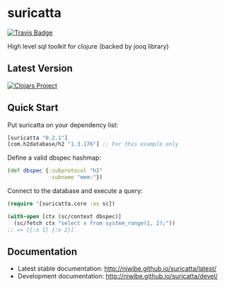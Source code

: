 # suricatta

[![Travis Badge](https://img.shields.io/travis/niwibe/suricatta.svg?style=flat)](https://travis-ci.org/niwibe/suricatta "Travis Badge")

High level sql toolkit for clojure (backed by jooq library)

## Latest Version

[![Clojars Project](http://clojars.org/suricatta/latest-version.svg)](http://clojars.org/suricatta)

## Quick Start ##

Put suricatta on your dependency list:

```clojure
[suricatta "0.2.1"]
[com.h2database/h2 "1.3.176"] ;; For this example only
```

Define a valid dbspec hashmap:

```clojure
(def dbspec {:subprotocol "h2"
             :subname "mem:"})
```

Connect to the database and execute a query:

```clojure
(require '[suricatta.core :as sc])

(with-open [ctx (sc/context dbspec)]
  (sc/fetch ctx "select x from system_range(1, 2);"))
;; => [{:x 1} {:x 2}]
```

## Documentation ##

- Latest stable documentation: http://niwibe.github.io/suricatta/latest/
- Development documentation: http://niwibe.github.io/suricatta/devel/
